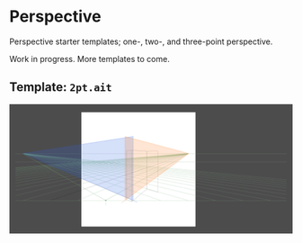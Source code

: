 # Perspective

Perspective starter templates; one-, two-, and three-point perspective.

Work in progress. More templates to come.

## Template: `2pt.ait`

![2pt](2pt.png)
